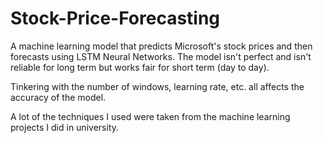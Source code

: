 # Stock-Price-Forecasting

A machine learning model that predicts Microsoft's stock prices and then forecasts using LSTM Neural Networks. The model isn't perfect and isn't reliable for long term but works fair for short term (day to day).

Tinkering with the number of windows, learning rate, etc. all affects the accuracy of the model.

A lot of the techniques I used were taken from the machine learning projects I did in university.
